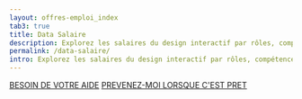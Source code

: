 ```yaml
---
layout: offres-emploi_index
tab3: true
title: Data Salaire
description: Explorez les salaires du design interactif par rôles, compétences et régions avant de postulez. Vous serez mieux armé(e) pour négocier.
permalink: /data-salaire/
intro: Explorez les salaires du design interactif par rôles, compétences et régions avant de postulez. Vous serez mieux armé(e) pour négocier.
---
```

<a href="#" class="button radius" data-reveal-id="enquete--data-salaire">BESOIN DE VOTRE AIDE</a>
<a href="#" class="button-without-border" data-reveal-id="alerte--data-salaire">PREVENEZ-MOI LORSQUE C'EST PRET</a>
